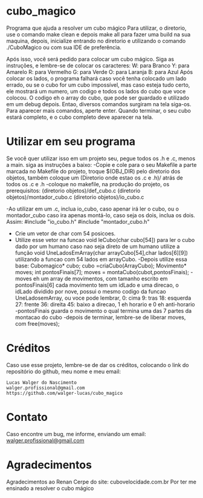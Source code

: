 # cubo_magico
Programa que ajuda a resolver um cubo mágico
Para utilizar, o diretorio, use o comando
    make clean
e depois
    make all
para fazer uma build na sua maquina,
depois, inicialize entrando no diretorio e utilizando o comando
    ./CuboMagico
ou com sua IDE de preferência.

Após isso, você será pedido para colocar um cubo mágico.
Siga as instruções, e lembre-se de colocar os caracteres:
W: para Branco
Y: para Amarelo
R: para Vermelho
G: para Verde
O: para Laranja
B: para Azul
Após colocar os lados, o programa falhará caso você tenha colocado um lado errado, ou se o cubo for um cubo impossível, mas caso esteja tudo certo, ele mostrará um numero, um codigo e todos os lados do cubo que voce colocou.
    O codigo eh o array do cubo, que pode ser guardado e utilizado em um debug depois.
Entao, diversos comandos surgiram na tela siga-os.
Para aparecer mais comandos, aperte enter.
Quando terminar, o seu cubo estará completo, e o cubo completo deve aparecer na tela.

# Utilizar em seu programa
Se você quer utilizar isso em um projeto seu, pegue todos os .h e .c, menos a main.
siga as instruções a baixo:
-Copie e cole para o seu Makefile a parte marcada no Makefile do projeto, troque $(OBJ_DIR) pelo diretorio dos objetos, também coloque um (Diretorio onde estao os .c e .h)/ atrás de todos os .c e .h
-coloque no makefile, na produção do projeto, os prerequisitos:
     (diretorio objetos)/def_cubo.c
     (diretorio objetos)/montador_cubo.c
     (diretorio objetos)/io_cubo.c

-Ao utilizar em um .c, inclua io_cubo, caso apenar irá ler o cubo, ou o montador_cubo caso ira apenas montá-lo, caso seja os dois, inclua os dois. Assim:
    #include "io_cubo.h"
    #include "montador_cubo.h"
- Crie um vetor de char com 54 posicoes.
- Utilize esse vetor na funcao void leCubo(char cubo[54]) para ler o cubo dado por um humano
caso nao seja direto de um humano utilize a função 
    void UneLadosEmArray(char arrayCubo[54],char lados[6][9])
utilizando a funcao com 54 lados em arrayCubo.
-Depois utilize essa base:
    Cubomagico* cubo;
    cubo =criaCubo(ArrayCubo);
    Movimento* moves;
    int pontosFinais[7];
    moves = montaCubo(cubot,pontosFinais);
-moves eh um array de movimentos, com tamanho escrito em pontosFinais[6]
cada movimento tem um idLado e uma direcao, o idLado dividido por nove, possui o mesmo codigo da funcao UneLadosemArray, ou voce pode lembrar, 0: cima 9: tras 18: esquerda 27: frente 36: direita 45: baixo
a direcao, 1 eh horario e 0 eh anti-horario
-pontosFinais guarda o movimento o qual termina uma das 7 partes da montacao do cubo
-depois de terminar, lembre-se de liberar moves, com
    free(moves);

# Créditos
Caso use esse projeto, lembre-se de dar os créditos, colocando o link do repositório do github, meu nome e meu email: 

    Lucas Walger do Nascimento
    walger.profissional@gmail.com
    https://github.com/walger-lucas/cubo_magico

# Contato
Caso encontre um bug, me informe, enviando um email:
walger.profissional@gmail.com

# Agradecimentos
Agradecimentos ao Renan Cerpe do site:
    cubovelocidade.com.br
Por ter me ensinado a resolver o cubo mágico


